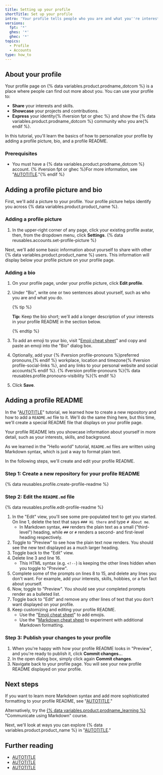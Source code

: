 ```yaml
---
title: Setting up your profile
shortTitle: Set up your profile
intro: 'Your profile tells people who you are and what you''re interested in.'
versions:
  fpt: '*'
  ghes: '*'
  ghec: '*'
topics:
  - Profile
  - Accounts
type: how_to
---
```


## About your profile

Your profile page on {% data variables.product.prodname_dotcom %} is a place where people can find out more about you. You can use your profile to:

- **Share** your interests and skills.
- **Showcase** your projects and contributions.
- **Express** your identity{% ifversion fpt or ghec %} and show the {% data variables.product.prodname_dotcom %} community who you are{% endif %}.

In this tutorial, you'll learn the basics of how to personalize your profile by adding a profile picture, bio, and a profile README.

### Prerequisites

- You must have a {% data variables.product.prodname_dotcom %} account. {% ifversion fpt or ghec %}For more information, see "[AUTOTITLE](/get-started/quickstart/creating-an-account-on-github)."{% endif %}

## Adding a profile picture and bio

First, we'll add a picture to your profile. Your profile picture helps identify you across {% data variables.product.product_name %}.

### Adding a profile picture

1. In the upper-right corner of any page, click your existing profile avatar, then, from the dropdown menu, click **Settings**.
{% data reusables.accounts.set-profile-picture %}

Next, we'll add some basic information about yourself to share with other {% data variables.product.product_name %} users. This information will display below your profile picture on your profile page.

### Adding a bio

1. On your profile page, under your profile picture, click **Edit profile**.
1. Under "Bio", write one or two sentences about yourself, such as who you are and what you do.

   {% tip %}

   **Tip:** Keep the bio short; we'll add a longer description of your interests in your profile README in the section below.

   {% endtip %}
1. To add an emoji to your bio, visit "[Emoji cheat sheet](https://www.webfx.com/tools/emoji-cheat-sheet/)" and copy and paste an emoji into the "Bio" dialog box.
1. Optionally, add your {% ifversion profile-pronouns %}preferred pronouns,{% endif %} workplace, location and timezone{% ifversion profile-social-links %}, and any links to your personal website and social accounts{% endif %}. {% ifversion profile-pronouns %}{% data reusables.profile.pronouns-visibility %}{% endif %}
1. Click **Save**.

## Adding a profile README

In the "[AUTOTITLE](/get-started/quickstart/hello-world)" tutorial, we learned how to create a new repository and how to add a `README.md` file to it. We'll do the same thing here, but this time, we'll create a special README file that displays on your profile page.

Your profile README lets you showcase information about yourself in more detail, such as your interests, skills, and background.

As we learned in the "Hello world" tutorial, `README.md` files are written using Markdown syntax, which is just a way to format plain text.

In the following steps, we'll create and edit your profile README.

### Step 1: Create a new repository for your profile README

{% data reusables.profile.create-profile-readme %}

### Step 2: Edit the `README.md` file

{% data reusables.profile.edit-profile-readme %}
1. In the "Edit" view, you'll see some pre-populated text to get you started. On line 1, delete the text that says `### Hi there` and type `# About me`.
   - In Markdown syntax, `###` renders the plain text as a small ("third-level") heading, while `##` or `#` renders a second- and first-level heading respectively.
1. Toggle to "Preview" to see how the plain text now renders. You should see the new text displayed as a much larger heading.
1. Toggle back to the "Edit" view.
1. Delete line 3 and line 16.
   - This HTML syntax (e.g. ` <!-- `) is keeping the other lines hidden when you toggle to "Preview".
1. Complete some of the prompts on lines 8 to 15, and delete any lines you don't want. For example, add your interests, skills, hobbies, or a fun fact about yourself.
1. Now, toggle to "Preview". You should see your completed prompts render as a bulleted list.
1. Toggle back to "Edit" and remove any other lines of text that you don't want displayed on your profile.
1. Keep customizing and editing your profile README.
   - Use the "[Emoji cheat sheet](https://www.webfx.com/tools/emoji-cheat-sheet/)" to add emojis.
   - Use the "[Markdown cheat sheet](https://www.markdownguide.org/cheat-sheet/) to experiment with additional Markdown formatting.

### Step 3: Publish your changes to your profile

1. When you're happy with how your profile README looks in "Preview", and you're ready to publish it, click **Commit changes..**.
1. In the open dialog box, simply click again **Commit changes**.
1. Navigate back to your profile page. You will see your new profile README displayed on your profile.

## Next steps

If you want to learn more Markdown syntax and add more sophisticated formatting to your profile README, see "[AUTOTITLE](/get-started/writing-on-github/getting-started-with-writing-and-formatting-on-github/quickstart-for-writing-on-github)."

Alternatively, try the [{% data variables.product.prodname_learning %}](https://skills.github.com/) "Communicate using Markdown" course.

Next, we'll look at ways you can explore {% data variables.product.product_name %} in "[AUTOTITLE](/get-started/quickstart/finding-inspiration-on-github)."

## Further reading

- [AUTOTITLE](/account-and-profile/setting-up-and-managing-your-github-profile/customizing-your-profile/about-your-profile)
- [AUTOTITLE](/account-and-profile/setting-up-and-managing-your-github-profile/customizing-your-profile/personalizing-your-profile)
- [AUTOTITLE](/get-started/writing-on-github/getting-started-with-writing-and-formatting-on-github/basic-writing-and-formatting-syntax)
